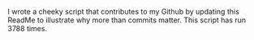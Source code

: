 I wrote a cheeky script that contributes to my Github by updating this ReadMe to illustrate why more than commits matter. This script has run 3788 times.